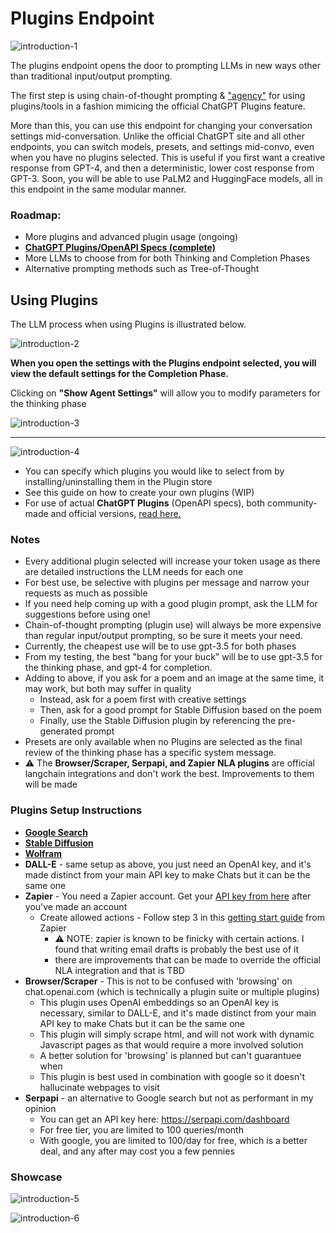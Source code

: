 # Plugins Endpoint

![introduction-1](https://github.com/techwithanirudh/chatgpt-clone/assets/32828263/7e426681-2bef-4dfc-9b4e-0cf2c09cb1d5)

The plugins endpoint opens the door to prompting LLMs in new ways other than traditional input/output prompting.

The first step is using chain-of-thought prompting & ["agency"](https://zapier.com/blog/ai-agent/) for using plugins/tools in a fashion mimicing the official ChatGPT Plugins feature.

More than this, you can use this endpoint for changing your conversation settings mid-conversation. Unlike the official ChatGPT site and all other endpoints, you can switch models, presets, and settings mid-convo, even when you have no plugins selected. This is useful if you first want a creative response from GPT-4, and then a deterministic, lower cost response from GPT-3. Soon, you will be able to use PaLM2 and HuggingFace models, all in this endpoint in the same modular manner.

### Roadmap:
- More plugins and advanced plugin usage (ongoing)
- **[ChatGPT Plugins/OpenAPI Specs (complete)](./chatgpt_plugins_openapi.md)**
- More LLMs to choose from for both Thinking and Completion Phases
- Alternative prompting methods such as Tree-of-Thought

## Using Plugins 

The LLM process when using Plugins is illustrated below.

![introduction-2](https://github.com/techwithanirudh/chatgpt-clone/assets/32828263/789406e1-7345-43d2-823b-8aed0588bb78)

**When you open the settings with the Plugins endpoint selected, you will view the default settings for the Completion Phase.**

Clicking on **"Show Agent Settings"** will allow you to modify parameters for the thinking phase

![introduction-3](https://github.com/techwithanirudh/chatgpt-clone/assets/32828263/f3cf33d0-701f-409d-8ef6-f336993df55d)

---

![introduction-4](https://github.com/techwithanirudh/chatgpt-clone/assets/32828263/c6a33fb2-aa14-4a88-9467-9f2c429e6338)

- You can specify which plugins you would like to select from by installing/uninstalling them in the Plugin store
- See this guide on how to create your own plugins (WIP)
- For use of actual **ChatGPT Plugins** (OpenAPI specs), both community-made and official versions, [read here.](./chatgpt_plugins_openapi.md)

### Notes
- Every additional plugin selected will increase your token usage as there are detailed instructions the LLM needs for each one
- For best use, be selective with plugins per message and narrow your requests as much as possible
- If you need help coming up with a good plugin prompt, ask the LLM for suggestions before using one!
- Chain-of-thought prompting (plugin use) will always be more expensive than regular input/output prompting, so be sure it meets your need.
- Currently, the cheapest use will be to use gpt-3.5 for both phases
- From my testing, the best "bang for your buck" will be to use gpt-3.5 for the thinking phase, and gpt-4 for completion.
- Adding to above, if you ask for a poem and an image at the same time, it may work, but both may suffer in quality
  - Instead, ask for a poem first with creative settings
  - Then, ask for a good prompt for Stable Diffusion based on the poem
  - Finally, use the Stable Diffusion plugin by referencing the pre-generated prompt
- Presets are only available when no Plugins are selected as the final review of the thinking phase has a specific system message.
- ⚠️ The **Browser/Scraper, Serpapi, and Zapier NLA plugins** are official langchain integrations and don't work the best. Improvements to them will be made

### Plugins Setup Instructions
- **[Google Search](./google_search.md)**
- **[Stable Diffusion](./stable_diffusion.md)**
- **[Wolfram](./wolfram.md)**
- **DALL-E** - same setup as above, you just need an OpenAI key, and it's made distinct from your main API key to make Chats but it can be the same one
- **Zapier** - You need a Zapier account. Get your [API key from here](https://nla.zapier.com/credentials/) after you've made an account
  - Create allowed actions - Follow step 3 in this [getting start guide](https://nla.zapier.com/start/) from Zapier
    - ⚠️ NOTE: zapier is known to be finicky with certain actions. I found that writing email drafts is probably the best use of it
    -  there are improvements that can be made to override the official NLA integration and that is TBD
- **Browser/Scraper** - This is not to be confused with 'browsing' on chat.openai.com (which is technically a plugin suite or multiple plugins)
  - This plugin uses OpenAI embeddings so an OpenAI key is necessary, similar to DALL-E, and it's made distinct from your main API key to make Chats but it can be the same one
  - This plugin will simply scrape html, and will not work with dynamic Javascript pages as that would require a more involved solution
  - A better solution for 'browsing' is planned but can't guarantuee when
  - This plugin is best used in combination with google so it doesn't hallucinate webpages to visit
- **Serpapi** - an alternative to Google search but not as performant in my opinion
  - You can get an API key here: https://serpapi.com/dashboard
  - For free tier, you are limited to 100 queries/month
  - With google, you are limited to 100/day for free, which is a better deal, and any after may cost you a few pennies

### Showcase

![introduction-5](https://github.com/techwithanirudh/chatgpt-clone/assets/32828263/40cd1989-437f-49bb-9055-010e3efc468b)

![introduction-6](https://github.com/techwithanirudh/chatgpt-clone/assets/32828263/b009a094-7311-45fb-a7ea-f5010f32ec45)

